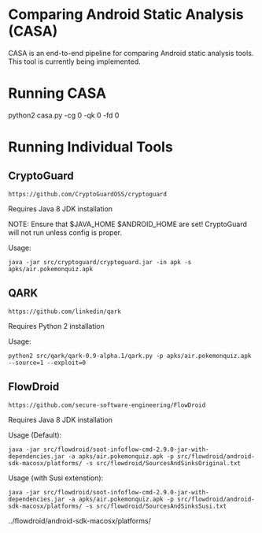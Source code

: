 # Comparing Android Static Analysis (CASA)

CASA is an end-to-end pipeline for comparing Android static analysis tools. This tool is currently being implemented.

# Running CASA

python2 casa.py -cg 0 -qk 0 -fd 0

# Running Individual Tools

## CryptoGuard

`https://github.com/CryptoGuardOSS/cryptoguard`

Requires Java 8 JDK installation

NOTE: Ensure that $JAVA_HOME $ANDROID_HOME are set! CryptoGuard will not run unless config is proper.

Usage:

`java -jar src/cryptoguard/cryptoguard.jar -in apk -s apks/air.pokemonquiz.apk`

[//]: # (`java -jar cryptoguard.jar -in apk -s ../../apks/air.pokemonquiz.apk -java /Users/Johnny/Library/Java/JavaVirtualMachines/corretto-1.8.0_332/Contents/Home`)

[//]: # (`java -jar src/cryptoguard/cryptoguard.jar -in apk -s apks/air.pokemonquiz.apk`)

[//]: # (`java -jar src/cryptoguard/cryptoguard.jar -in apk -s apks/com.alarmnet.tc2.apk`)

[//]: # (`java -jar cryptoguard.jar -in apk -s air.pokemonquiz/`)

## QARK

`https://github.com/linkedin/qark`

Requires Python 2 installation

Usage:

`python2 src/qark/qark-0.9-alpha.1/qark.py -p apks/air.pokemonquiz.apk --source=1 --exploit=0`

## FlowDroid

`https://github.com/secure-software-engineering/FlowDroid`

Requires Java 8 JDK installation 

Usage (Default):

`java -jar src/flowdroid/soot-infoflow-cmd-2.9.0-jar-with-dependencies.jar -a apks/air.pokemonquiz.apk -p src/flowdroid/android-sdk-macosx/platforms/ -s src/flowdroid/SourcesAndSinksOriginal.txt`

Usage (with Susi extenstion):

`java -jar src/flowdroid/soot-infoflow-cmd-2.9.0-jar-with-dependencies.jar -a apks/air.pokemonquiz.apk -p src/flowdroid/android-sdk-macosx/platforms/ -s src/flowdroid/SourcesAndSinksSusi.txt`

../flowdroid/android-sdk-macosx/platforms/




